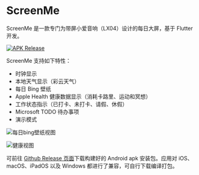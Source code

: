 # ScreenMe

ScreenMe 是一款专门为带屏小爱音响（LX04）设计的每日大屏，基于 Flutter 开发。

[![APK Release](https://github.com/corkine/screenMe/actions/workflows/dart.yml/badge.svg)](https://github.com/corkine/screenMe/actions/workflows/dart.yml)


ScreenMe 支持如下特性：
- 时钟显示
- 本地天气显示（彩云天气）
- 每日 Bing 壁纸
- Apple Health 健康数据显示（消耗卡路里、运动和冥想）
- 工作状态指示（已打卡、未打卡、请假、休假）
- Microsoft TODO 待办事项
- 演示模式

![每日bing壁纸视图](https://static2.mazhangjing.com/cyber/202401/bf82fd5b_78f32fd0b8be5068c8fc663f3aad177.jpg)

![健康视图](https://static2.mazhangjing.com/cyber/202401/4479c7ac_edbcd5ae2623ef7e4eb1a57c970e22e.jpg)

可前往 [Github Release 页面](https://github.com/corkine/screenMe/releases)下载构建好的 Android apk 安装包。应用对 iOS、macOS、iPadOS 以及 Windows 都进行了兼容，可自行下载编译打包。